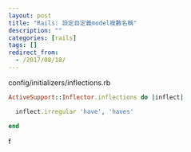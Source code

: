 ```yaml
---
layout: post
title: "Rails: 設定自定義model複數名稱"
description: ""
categories: [rails]
tags: []
redirect_from:
  - /2017/08/18/
---
```


config/initializers/inflections.rb
~~~ ruby
ActiveSupport::Inflector.inflections do |inflect|

  inflect.irregular 'have', 'haves'

end
~~~

f
